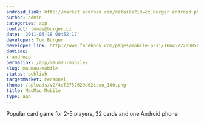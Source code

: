 ```yaml
---
android_link: http://market.android.com/details?id=cz.burger.android.phonegap.mobileprsi
author: admin
categories: app
contact: tomas@burger.cz
date: '2011-06-18 00:52:17'
developer: Tom Burger
developer_link: http://www.facebook.com/pages/mobile-prsi/166452220085020
devices: 
- android
permalink: /app/maumau-mobile/
slug: maumau-mobile
status: publish
targetMarket: Personal
thumb: /uploads/v2/4df2752629d62icon_100.png
title: MauMau Mobile
type: app
---
```


Popular card game for 2-5 players, 32 cards and one Android phone